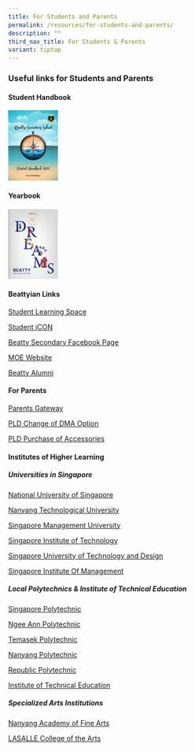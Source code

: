 ```yaml
---
title: For Students and Parents
permalink: /resources/for-students-and-parents/
description: ""
third_nav_title: For Students & Parents
variant: tiptap
---
```

<h3><strong>Useful links for Students and Parents</strong></h3>
<h4><strong>Student Handbook</strong></h4><a class="isomer-image-wrapper" href="https://drive.google.com/file/d/1Skv_JBejyD_2_mt5hDj5MzHgt0Cl4yS4/view"><img style="width: 20%;" height="auto" width="100%" alt="2025 Handbook" src="/images/Student_Handbook_2025.png"></a>
<h4><strong>Yearbook</strong></h4>
<div class="isomer-image-wrapper">
<img style="width: 20%;" height="auto" width="100%" alt="YearBook" src="/images/YearBook.png">
</div>
<h4><strong>Beattyian Links</strong></h4>
<p></p>
<p><a href="https://vle.learning.moe.edu.sg/login" rel="noopener noreferrer nofollow" target="_blank">Student Learning Space</a>
</p>
<p></p>
<p><a href="https://workspace.google.com/dashboard" rel="noopener noreferrer nofollow" target="_blank">Student iCON</a>
</p>
<p></p>
<p><a href="https://www.facebook.com/Beatty-Secondary-School-Non-Vi-Sed-Arte-336733456925160/" rel="noopener noreferrer nofollow" target="_blank">Beatty Secondary Facebook Page</a>
</p>
<p></p>
<p><a href="https://www.moe.gov.sg/" rel="noopener noreferrer nofollow" target="_blank">MOE Website</a>
</p>
<p></p>
<p><a href="https://beattysec.moe.edu.sg/achievements/our-illustrious-alumni" rel="noopener noreferrer nofollow" target="_blank">Beatty Alumni</a>
</p>
<h4><strong>For Parents</strong></h4>
<p></p>
<p><a href="https://beattysec.moe.edu.sg/useful-links/useful-links-for-students-n-parents/parents-gateway" rel="noopener noreferrer nofollow" target="_blank">Parents Gateway</a>
</p>
<p></p>
<p><a href="https://go.gov.sg/btysschangeofoptionsdma2023" rel="noopener noreferrer nofollow" target="_blank">PLD Change of DMA Option</a>
</p>
<p></p>
<p><a href="https://www.asiapac.com.sg/pld-apple/account/login" rel="noopener noreferrer nofollow" target="_blank">PLD Purchase of Accessories</a>
</p>
<h4><strong>Institutes of Higher Learning</strong></h4>
<h5><strong>Universities in Singapore</strong></h5>
<p></p>
<p></p>
<p><a href="http://nus.edu.sg/" rel="noopener noreferrer nofollow" target="_blank">National University of Singapore</a>
</p>
<p></p>
<p><a href="https://www.ntu.edu.sg/Pages/home.aspx" rel="noopener noreferrer nofollow" target="_blank">Nanyang Technological University</a>
</p>
<p></p>
<p><a href="https://www.smu.edu.sg/" rel="noopener noreferrer nofollow" target="_blank">Singapore Management University</a>
</p>
<p></p>
<p><a href="https://www.singaporetech.edu.sg/" rel="noopener noreferrer nofollow" target="_blank">Singapore Institute of Technology</a>
</p>
<p></p>
<p><a href="https://www.sutd.edu.sg/" rel="noopener noreferrer nofollow" target="_blank">Singapore University of Technology and Design</a>
</p>
<p></p>
<p><a href="http://www.sim.edu.sg/Pages/index.aspx" rel="noopener noreferrer nofollow" target="_blank">Singapore Institute Of Management</a>
</p>
<h5><strong>Local Polytechnics &amp; Institute of Technical Education</strong></h5>
<p></p>
<p><a href="https://www.sp.edu.sg/" rel="noopener noreferrer nofollow" target="_blank">Singapore Polytechnic</a>
</p>
<p></p>
<p><a href="https://www.np.edu.sg/Pages/default.aspx" rel="noopener noreferrer nofollow" target="_blank">Ngee Ann Polytechnic</a>
</p>
<p></p>
<p><a href="https://www.tp.edu.sg/" rel="noopener noreferrer nofollow" target="_blank">Temasek Polytechnic</a>
</p>
<p></p>
<p><a href="https://www.nyp.edu.sg/" rel="noopener noreferrer nofollow" target="_blank">Nanyang Polytechnic</a>
</p>
<p></p>
<p><a href="https://www.rp.edu.sg/" rel="noopener noreferrer nofollow" target="_blank">Republic Polytechnic</a>
</p>
<p></p>
<p><a href="https://www.ite.edu.sg/" rel="noopener noreferrer nofollow" target="_blank">Institute of Technical Education</a>
</p>
<h5><strong>Specialized Arts Institutions</strong></h5>
<p></p>
<p><a href="https://www.nafa.edu.sg/" rel="noopener noreferrer nofollow" target="_blank">Nanyang Academy of Fine Arts</a>
</p>
<p></p>
<p><a href="https://www.lasalle.edu.sg/" rel="noopener noreferrer nofollow" target="_blank">LASALLE College of the Arts</a>
</p>